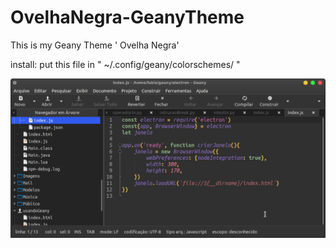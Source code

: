 # OvelhaNegra-GeanyTheme
This is my Geany Theme ' Ovelha Negra'

install:
  put this file in " ~/.config/geany/colorschemes/ "


![alt text](https://github.com/bynmboy/OvelhaNegra-GeanyTheme/blob/master/geany-git.png)
